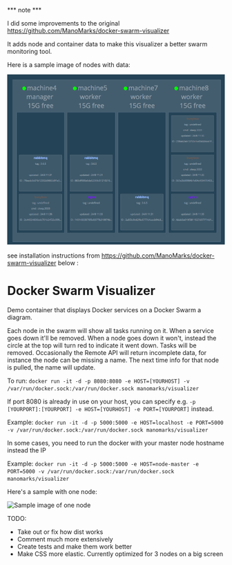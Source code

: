 *** note ***

I did some improvements to the original https://github.com/ManoMarks/docker-swarm-visualizer

It adds node and container data to make this visualizer a better swarm monitoring tool.

Here is a sample image of nodes with data:

![Sample image of  nodes with data](./nodes.png)



see installation instructions from https://github.com/ManoMarks/docker-swarm-visualizer below :

# Docker Swarm Visualizer

Demo container that displays Docker services on a Docker Swarm a diagram.

Each node in the swarm will show all tasks running on it. When a service goes down it'll be removed. When a node goes down it won't, instead the circle at the top will turn red to indicate it went down. Tasks will be removed.
Occasionally the Remote API will return incomplete data, for instance the node can be missing a name. The next time info for that node is pulled, the name will update.

To run: `docker run -it -d -p 8080:8080 -e HOST=[YOURHOST] -v /var/run/docker.sock:/var/run/docker.sock manomarks/visualizer`

If port 8080 is already in use on your host, you can specify e.g. `-p [YOURPORT]:[YOURPORT] -e HOST=[YOURHOST] -e PORT=[YOURPORT]` instead.

Example: `docker run -it -d -p 5000:5000 -e HOST=localhost -e PORT=5000 -v /var/run/docker.sock:/var/run/docker.sock manomarks/visualizer`

In some cases, you need to run the docker with your master node hostname instead the IP

Example: `docker run -it -d -p 5000:5000 -e HOST=node-master -e PORT=5000 -v /var/run/docker.sock:/var/run/docker.sock manomarks/visualizer`

Here's a sample with one node:

![Sample image of one node](./samplenode.png)

TODO:
* Take out or fix how dist works
* Comment much more extensively
* Create tests and make them work better
* Make CSS more elastic. Currently optimized for 3 nodes on a big screen

